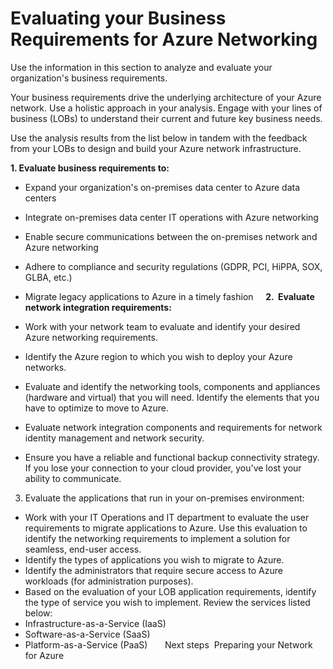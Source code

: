 # Evaluating your Business Requirements for Azure Networking

Use the information in this section to analyze and evaluate your organization's business requirements. 

Your business requirements drive the underlying architecture of your Azure network. Use a holistic approach in your analysis. Engage with your lines of business (LOBs) to understand their current and future key business needs. 

Use the analysis results from the list below in tandem with the feedback from your LOBs to design and build your Azure network infrastructure.  

**1. Evaluate business requirements to:**
	  
- Expand your organization's on-premises data center to Azure data centers		 
- Integrate on-premises data center IT operations with Azure networking
- Enable secure communications between the on-premises network and Azure networking
		 
- Adhere to compliance and security regulations (GDPR, PCI, HiPPA, SOX, GLBA, etc.)
		 
- Migrate legacy applications to Azure in a timely fashion
		 
		 
**2.  Evaluate network integration requirements:** 
	 
- Work with your network team to evaluate and identify your desired Azure networking requirements.
		 
- Identify the Azure region to which you wish to deploy your Azure networks.
		 
- Evaluate and identify the networking tools, components and appliances (hardware and virtual) that you will need.  Identify the elements that you have to optimize to move to Azure. 
		 
- Evaluate network integration components and requirements for network identity management and network security. 
		 
- Ensure you have a reliable and functional backup connectivity strategy. If you lose your connection to your cloud provider, you've lost your ability to communicate.
		 
		 
3. Evaluate the applications that run in your on-premises environment: 
	 
- Work with your IT Operations and IT department to evaluate the user requirements to migrate applications to Azure. Use this evaluation to identify the networking requirements to implement a solution for seamless, end-user access. 
		 
- Identify the types of applications you wish to migrate to Azure. 
		 
- Identify the administrators that require secure access to Azure workloads (for administration purposes).
		 
- Based on the evaluation of your LOB application requirements, identify the type of service you wish to implement. Review the services listed below: 
		 
- Infrastructure-as-a-Service (IaaS)
- Software-as-a-Service (SaaS)
- Platform-as-a-Service (PaaS)
 
 
 
Next steps 
Preparing your Network for Azure
